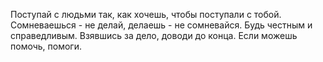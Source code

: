 Поступай с людьми так, как хочешь, чтобы поступали с тобой.
Сомневаешься - не делай, делаешь - не сомневайся.
Будь честным и справедливым.
Взявшись за дело, доводи до конца.
Если можешь помочь, помоги.
